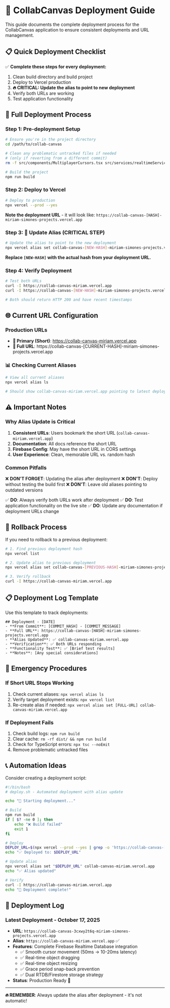 # 🚀 CollabCanvas Deployment Guide

This guide documents the complete deployment process for the CollabCanvas application to ensure consistent deployments and URL management.

## 📋 Quick Deployment Checklist

✅ **Complete these steps for every deployment:**

1. Clean build directory and build project
2. Deploy to Vercel production
3. **🔥 CRITICAL: Update the alias to point to new deployment**
4. Verify both URLs are working
5. Test application functionality

## 🔧 Full Deployment Process

### Step 1: Pre-deployment Setup

```bash
# Ensure you're in the project directory
cd /path/to/collab-canvas

# Clean any problematic untracked files if needed
# (only if reverting from a different commit)
rm -f src/components/MultiplayerCursors.tsx src/services/realtimeService.ts database.rules.json

# Build the project
npm run build
```

### Step 2: Deploy to Vercel

```bash
# Deploy to production
npx vercel --prod --yes
```

**Note the deployment URL** - it will look like:
`https://collab-canvas-[HASH]-miriam-simones-projects.vercel.app`

### Step 3: 🎯 Update Alias (CRITICAL STEP)

```bash
# Update the alias to point to the new deployment
npx vercel alias set collab-canvas-[NEW-HASH]-miriam-simones-projects.vercel.app collab-canvas-miriam.vercel.app
```

**Replace `[NEW-HASH]` with the actual hash from your deployment URL.**

### Step 4: Verify Deployment

```bash
# Test both URLs
curl -I https://collab-canvas-miriam.vercel.app
curl -I https://collab-canvas-[NEW-HASH]-miriam-simones-projects.vercel.app

# Both should return HTTP 200 and have recent timestamps
```

## 🌐 Current URL Configuration

### Production URLs
- **🎯 Primary (Short)**: https://collab-canvas-miriam.vercel.app
- **🔗 Full URL**: https://collab-canvas-[CURRENT-HASH]-miriam-simones-projects.vercel.app

### 📊 Checking Current Aliases

```bash
# View all current aliases
npx vercel alias ls

# Should show collab-canvas-miriam.vercel.app pointing to latest deployment
```

## ⚠️ Important Notes

### Why Alias Update is Critical

1. **Consistent URLs**: Users bookmark the short URL (`collab-canvas-miriam.vercel.app`)
2. **Documentation**: All docs reference the short URL
3. **Firebase Config**: May have the short URL in CORS settings
4. **User Experience**: Clean, memorable URL vs. random hash

### Common Pitfalls

❌ **DON'T FORGET**: Updating the alias after deployment
❌ **DON'T**: Deploy without testing the build first
❌ **DON'T**: Leave old aliases pointing to outdated versions

✅ **DO**: Always verify both URLs work after deployment
✅ **DO**: Test application functionality on the live site
✅ **DO**: Update any documentation if deployment URLs change

## 🔄 Rollback Process

If you need to rollback to a previous deployment:

```bash
# 1. Find previous deployment hash
npx vercel list

# 2. Update alias to previous deployment
npx vercel alias set collab-canvas-[PREVIOUS-HASH]-miriam-simones-projects.vercel.app collab-canvas-miriam.vercel.app

# 3. Verify rollback
curl -I https://collab-canvas-miriam.vercel.app
```

## 📋 Deployment Log Template

Use this template to track deployments:

```
## Deployment - [DATE]
- **From Commit**: [COMMIT_HASH] - [COMMIT_MESSAGE]
- **Full URL**: https://collab-canvas-[HASH]-miriam-simones-projects.vercel.app
- **Alias Updated**: ✅ collab-canvas-miriam.vercel.app
- **Verification**: ✅ Both URLs responding
- **Functionality Test**: ✅ [Brief test results]
- **Notes**: [Any special considerations]
```

## 🚨 Emergency Procedures

### If Short URL Stops Working

1. Check current aliases: `npx vercel alias ls`
2. Verify target deployment exists: `npx vercel list`
3. Re-create alias if needed: `npx vercel alias set [FULL-URL] collab-canvas-miriam.vercel.app`

### If Deployment Fails

1. Check build logs: `npm run build`
2. Clear cache: `rm -rf dist/ && npm run build`
3. Check for TypeScript errors: `npx tsc --noEmit`
4. Remove problematic untracked files

## 📞 Automation Ideas

Consider creating a deployment script:

```bash
#!/bin/bash
# deploy.sh - Automated deployment with alias update

echo "🚀 Starting deployment..."

# Build
npm run build
if [ $? -ne 0 ]; then
    echo "❌ Build failed"
    exit 1
fi

# Deploy
DEPLOY_URL=$(npx vercel --prod --yes | grep -o 'https://collab-canvas-[^.]*\.vercel\.app')
echo "✅ Deployed to: $DEPLOY_URL"

# Update alias
npx vercel alias set "$DEPLOY_URL" collab-canvas-miriam.vercel.app
echo "✅ Alias updated"

# Verify
curl -I https://collab-canvas-miriam.vercel.app
echo "🎉 Deployment complete!"
```

## 📝 Deployment Log

### Latest Deployment - October 17, 2025
- **URL**: `https://collab-canvas-3cxwy2t6q-miriam-simones-projects.vercel.app`
- **Alias**: `https://collab-canvas-miriam.vercel.app` ✅
- **Features**: Complete Firebase Realtime Database integration
  - ✅ Smooth cursor movement (50ms → 10-20ms latency)
  - ✅ Real-time object dragging
  - ✅ Real-time object resizing
  - ✅ Grace period snap-back prevention
  - ✅ Dual RTDB/Firestore storage strategy
- **Status**: Production Ready 🚀

---

**🔥 REMEMBER**: Always update the alias after deployment - it's not automatic!
